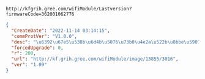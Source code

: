 `http://kfgrih.gree.com/wifiModule/Lastversion?firmwareCode=362001062776`

```json
{
  "CreateDate": "2022-11-14 03:14:15",
  "commProtVer": "V1.0.0",
  "desc": "\u6392\u67e5\u538b\u6d4b\u5076\u73b0\u4e2a\u522b\u8bbe\u5907\u5931\u8d25\u539f\u56e0",
  "forcedUpgrade": 0,
  "r": 200,
  "url": "http://kf.grih.gree.com/wifiModule/image/13855/3016",
  "ver": "1.09"
}
```